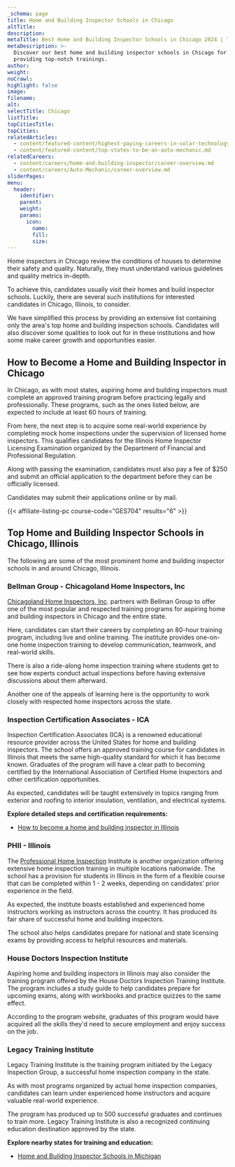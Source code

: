 ```yaml
---
_schema: page
title: Home and Building Inspector Schools in Chicago
altTitle:
description:
metaTitle: Best Home and Building Inspector Schools in Chicago 2024 | TTS
metaDescription: >-
  Discover our best home and building inspector schools in Chicago for 2024,
  providing top-notch trainings. 
author:
weight:
noCrawl:
highlight: false
image:
filename:
alt:
selectTitle: Chicago
listTitle:
topCitiesTitle:
topCities:
relatedArticles:
  - content/featured-content/highest-paying-careers-in-solar-technology.md
  - content/featured-content/top-states-to-be-an-auto-mechanic.md
relatedCareers:
  - content/careers/home-and-building-inspector/career-overview.md
  - content/careers/Auto-Mechanic/career-overview.md
sliderPages:
menu:
  header:
    identifier:
    parent:
    weight:
    params:
      icon:
        name:
        fill:
        size:
---
```

Home inspectors in Chicago review the conditions of houses to determine their safety and quality. Naturally, they must understand various guidelines and quality metrics in-depth.

To achieve this, candidates usually visit their homes and build inspector schools. Luckily, there are several such institutions for interested candidates in Chicago, Illinois, to consider.

We have simplified this process by providing an extensive list containing only the area's top home and building inspection schools. Candidates will also discover some qualities to look out for in these institutions and how some make career growth and opportunities easier.

## **How to Become a Home and Building Inspector in Chicago**

In Chicago, as with most states, aspiring home and building inspectors must complete an approved training program before practicing legally and professionally. These programs, such as the ones listed below, are expected to include at least 60 hours of training.

From here, the next step is to acquire some real-world experience by completing mock home inspections under the supervision of licensed home inspectors. This qualifies candidates for the Illinois Home Inspector Licensing Examination organized by the Department of Financial and Professional Regulation.

Along with passing the examination, candidates must also pay a fee of $250 and submit an official application to the department before they can be officially licensed.

Candidates may submit their applications online or by mail.

{{< affiliate-listing-pc course-code="GES704" results="6" >}}

## **Top Home and Building Inspector Schools in Chicago, Illinois**

The following are some of the most prominent home and building inspector schools in and around Chicago, Illinois.

### **Bellman Group - Chicagoland Home Inspectors, Inc**

[Chicagoland Home Inspectors, Inc](https://www.chicagolandhomeinspectors.net/home-inspection-training/). partners with Bellman Group to offer one of the most popular and respected training programs for aspiring home and building inspectors in Chicago and the entire state.

Here, candidates can start their careers by completing an 80-hour training program, including live and online training. The institute provides one-on-one home inspection training to develop communication, teamwork, and real-world skills.

There is also a ride-along home inspection training where students get to see how experts conduct actual inspections before having extensive discussions about them afterward.

Another one of the appeals of learning here is the opportunity to work closely with respected home inspectors across the state.

### Inspection Certification Associates - ICA

Inspection Certification Associates (ICA) is a renowned educational resource provider across the United States for home and building inspectors. The school offers an approved training course for candidates in Illinois that meets the same high-quality standard for which it has become known. Graduates of the program will have a clear path to becoming certified by the International Association of Certified Home Inspectors and other certification opportunities.

As expected, candidates will be taught extensively in topics ranging from exterior and roofing to interior insulation, ventilation, and electrical systems.

**Explore detailed steps and certification requirements:**

* [How to become a home and building inspector in Illinois](https://toptradeschools.com/near-you/home-and-building-inspector/illinois/)

### PHII - Illinois

The [Professional Home Inspection](https://www.homeinspectioninstitute.com/) Institute is another organization offering extensive home inspection training in multiple locations nationwide. The school has a provision for students in Illinois in the form of a flexible course that can be completed within 1 - 2 weeks, depending on candidates’ prior experience in the field.

As expected, the institute boasts established and experienced home instructors working as instructors across the country. It has produced its fair share of successful home and building inspectors.

The school also helps candidates prepare for national and state licensing exams by providing access to helpful resources and materials.

### House Doctors Inspection Institute

Aspiring home and building inspectors in Illinois may also consider the training program offered by the House Doctors Inspection Training Institute. The program includes a study guide to help candidates prepare for upcoming exams, along with workbooks and practice quizzes to the same effect.

According to the program website, graduates of this program would have acquired all the skills they'd need to secure employment and enjoy success on the job.

### Legacy Training Institute

Legacy Training Institute is the training program initiated by the Legacy Inspection Group, a successful home inspection company in the state.

As with most programs organized by actual home inspection companies, candidates can learn under experienced home instructors and acquire valuable real-world experience.

The program has produced up to 500 successful graduates and continues to train more. Legacy Training Institute is also a recognized continuing education destination approved by the state.

**Explore nearby states for training and education:**

* [Home and Building Inspector Schools in Michigan](https://toptradeschools.com/near-you/home-and-building-inspector/michigan/)